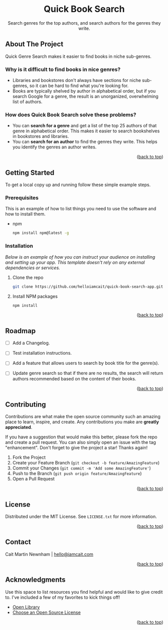 


<!-- PROJECT LOGO -->
<br />
<div align="center">
  <!-- <a href="">
    <img src="images/logo.png" alt="Logo" width="80" height="80">
  </a> -->

  <h1 align="center">Quick Book Search</h1>

  <p align="center">
    Search genres for the top authors, and search authors for the genres they write.
    <br />
    <!-- <a href="">View Demo</a> -->
</div>

<!-- ABOUT THE PROJECT -->
## About The Project

Quick Genre Search makes it easier to find books in niche sub-genres. 

### Why is it difficult to find books in nice genres?
* Libraries and bookstores don't always have sections for niche sub-genres, so it can be hard to find what you're looking for.
* Books are typically shelved by author in alphabetical order, but if you search Google for a genre, the result is an unorganized, overwhelming list of authors.

### How does Quick Book Search solve these problems?
* You can **search for a genre** and get a list of the top 25 authors of that genre in alphabetical order. This makes it easier to search bookshelves in bookstores and libraries.
* You can **search for an author** to find the genres they write. This helps you identify the genres an author writes.

<p align="right">(<a href="#readme-top">back to top</a>)</p>


<!-- GETTING STARTED -->
## Getting Started

To get a local copy up and running follow these simple example steps.

### Prerequisites

This is an example of how to list things you need to use the software and how to install them.
* npm
  ```sh
  npm install npm@latest -g
  ```

### Installation

_Below is an example of how you can instruct your audience on installing and setting up your app. This template doesn't rely on any external dependencies or services._

1. Clone the repo
   ```sh
   git clone https://github.com/helloiamcait/quick-book-search-app.git
   ```
2. Install NPM packages
   ```sh
   npm install
   ```


<p align="right">(<a href="#readme-top">back to top</a>)</p>


<!-- ROADMAP -->
## Roadmap

- [ ] Add a Changelog.
- [ ] Test installation instructions.
- [ ] Add a feature that allows users to search by book title for the genre(s).
- [ ] Update genre search so that if there are no results, the search will return authors recommended based on the content of their books.



<p align="right">(<a href="#readme-top">back to top</a>)</p>



<!-- CONTRIBUTING -->
## Contributing

Contributions are what make the open source community such an amazing place to learn, inspire, and create. Any contributions you make are **greatly appreciated**.

If you have a suggestion that would make this better, please fork the repo and create a pull request. You can also simply open an issue with the tag "enhancement".
Don't forget to give the project a star! Thanks again!

1. Fork the Project
2. Create your Feature Branch (`git checkout -b feature/AmazingFeature`)
3. Commit your Changes (`git commit -m 'Add some AmazingFeature'`)
4. Push to the Branch (`git push origin feature/AmazingFeature`)
5. Open a Pull Request

<p align="right">(<a href="#readme-top">back to top</a>)</p>



<!-- LICENSE -->
## License

Distributed under the MIT License. See `LICENSE.txt` for more information.

<p align="right">(<a href="#readme-top">back to top</a>)</p>



<!-- CONTACT -->
## Contact

Cait Martin Newnham | hello@iamcait.com

<p align="right">(<a href="#readme-top">back to top</a>)</p>



<!-- ACKNOWLEDGMENTS -->
## Acknowledgments

Use this space to list resources you find helpful and would like to give credit to. I've included a few of my favorites to kick things off!

* [Open Library](https://openlibrary.org/)
* [Choose an Open Source License](https://choosealicense.com)

<p align="right">(<a href="#readme-top">back to top</a>)</p>

